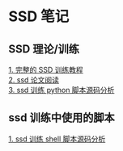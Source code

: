 # SSD 笔记

## SSD 理论/训练
[1. 完整的 SSD 训练教程](./doc/ssd_training_example.md)   
[2. ssd 论文阅读](./doc/ssd_paper_read.md)   
[3. ssd 训练 python 脚本源码分析](./doc/read_ssd_training_script.md)   




## ssd 训练中使用的脚本   
[1. ssd 训练 shell 脚本源码分析](./doc/sh_tools_of_ssd.md)   
